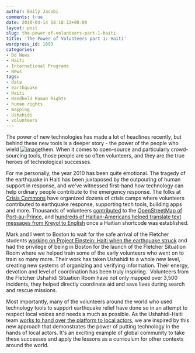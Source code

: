 ```yaml
---
author: Emily Jacobi
comments: true
date: 2010-04-14 18:18:12+00:00
layout: post
slug: the-power-of-volunteers-part-1-haiti
title: 'The Power of Volunteers part 1: Haiti'
wordpress_id: 1693
categories:
- Dd News
- Haiti
- International Programs
- News
tags:
- data
- earthquake
- Haiti
- Handheld Human Rights
- human rights
- mapping
- Ushahidi
- volunteers
---
```


The power of new technologies has made a lot of headlines recently,  but behind these new tools is a deeper story - the power of the people  who wield [![image](http://farm3.static.flickr.com/2762/4379912183_d0b1826786.jpg)](http://www.flickr.com/photos/digitaldemocracy/4379912183/)them. When it comes to open-source and particularly  crowd-sourcing tools, those people are so often volunteers, and they are  the true heroes of technological successes.

For me personally, the year 2010 has been quite emotional. The  tragedy of the earthquake in Haiti has been juxtaposed by the outpouring  of human support in response, and we've witnessed first-hand how  technology can help ordinary people contribute to the emergency  response. The folks at [Crisis Commons](http://crisiscommons.org/) have organized dozens  of crisis camps where volunteers contributed to earthquake  response, supporting tech tools, building apps and more. Thousands of volunteers [contributed](http://www.newyorker.com/online/blogs/closeread/2010/02/a-map-of-thousands.html) to the [OpenStreetMap  of Port-au-Prince,](http://wiki.openstreetmap.org/wiki/WikiProject_Haiti) and [hundreds  of Haitian-Americans helped translate text messages from Kreyol to  English](http://blog.ushahidi.com/index.php/2010/01/22/the-nuts-and-bolts-behind-4636-in-haiti/) once a Haitian shortcode was established.

Mark and I went to Boston to wait for the safe arrival of the Fletcher students [working on Project Einstein: Haiti when the earthquake struck](http://digital-democracy.org/2010/03/01/project-einstein-haiti-report-the-earthquake/) and had the privilege of being in Boston for the launch of the  Fletcher Situation Room where we helped train some of the early  volunteers who went on to train so many more. Their work has taken Ushahidi to a whole new level, creating new systems of organizing and verifying information. Their energy, devotion and  level of coordination has been truly inspiring.  Volunteers from the  Fletcher Ushahidi Situation Room have not only mapped over 3,500  incidents, they helped directly coordinate aid and save lives during  search and rescue missions.

Most importantly, many of the volunteers around the world who used technology tools to support earthquake relief have done so in an attempt to respect local voices and needs a much as possible. As the Ushahidi-Haiti team [works to hand over the platform to local actors](http://blog.ushahidi.com/index.php/2010/03/22/ushahidi-haiti-connecting/), we are inspired by this new approach that demonstrates the power of putting technology in the hands of local actors. It's an exciting example of global community to take these successes and apply the lessons as a curriculum for other contexts around the world.
